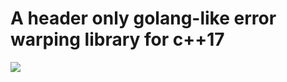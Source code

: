 # A header only golang-like error warping library for c++17

![](https://img.shields.io/github/check-runs/black-desk/errors/master)
